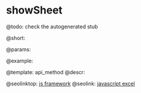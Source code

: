 showSheet
=============


@todo:
	check the autogenerated stub

@short:
	

@params:





@example:

@template:	api_method
@descr:



@seolinktop: [js framework](https://webix.com)
@seolink: [javascript excel](https://webix.com/widget/excel_viewer/)
